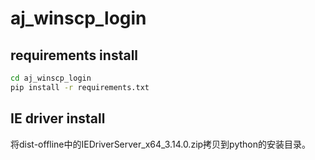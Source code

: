 # aj_winscp_login

## requirements install

```bash
cd aj_winscp_login
pip install -r requirements.txt
```

## IE driver install

将dist-offline中的IEDriverServer_x64_3.14.0.zip拷贝到python的安装目录。


